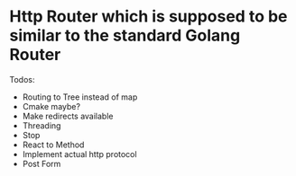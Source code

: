 # Http Router which is supposed to be similar to the standard Golang Router
Todos: 
- Routing to Tree instead of map
- Cmake maybe?
- Make redirects available
- Threading
- Stop
- React to Method
- Implement actual http protocol
- Post Form
